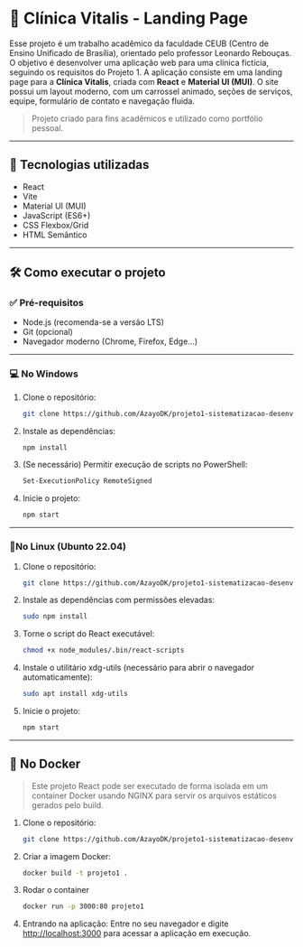 # 🏥 Clínica Vitalis - Landing Page

Esse projeto é um trabalho acadêmico da faculdade CEUB (Centro de Ensino Unificado de Brasília), orientado pelo professor Leonardo Rebouças. O objetivo é desenvolver uma aplicação web para uma clínica fictícia, seguindo os requisitos do Projeto 1. A aplicação consiste em uma landing page para a **Clínica Vitalis**, criada com **React** e **Material UI (MUI)**. O site possui um layout moderno, com um carrossel animado, seções de serviços, equipe, formulário de contato e navegação fluida.

> Projeto criado para fins acadêmicos e utilizado como portfólio pessoal.

---

## 🚀 Tecnologias utilizadas

- React
- Vite
- Material UI (MUI)
- JavaScript (ES6+)
- CSS Flexbox/Grid
- HTML Semântico

---

## 🛠️ Como executar o projeto

### ✅ Pré-requisitos

- Node.js (recomenda-se a versão LTS)
- Git (opcional)
- Navegador moderno (Chrome, Firefox, Edge...)

---

### 💻 No Windows

1. Clone o repositório:
   ```bash
   git clone https://github.com/AzayoDK/projeto1-sistematizacao-desenvolviment-web.git
   ```
2. Instale as dependências:
   ```bash
   npm install
   ```
3. (Se necessário) Permitir execução de scripts no PowerShell:
   ```bash
   Set-ExecutionPolicy RemoteSigned
   ```
4. Inicie o projeto:
   ```bash
   npm start
   ```
   
---

### 🐧No Linux (Ubunto 22.04)

1. Clone o repositório:
   ```bash
   git clone https://github.com/AzayoDK/projeto1-sistematizacao-desenvolviment-web.git
   ```
2. Instale as dependências com permissões elevadas:
   ```bash
   sudo npm install
   ```
3. Torne o script do React executável:
   ```bash
   chmod +x node_modules/.bin/react-scripts
   ```
4. Instale o utilitário xdg-utils (necessário para abrir o navegador automaticamente):
   ```bash
   sudo apt install xdg-utils
   ```
5. Inicie o projeto:
   ```bash
   npm start
   ```

---

## 🐋 No Docker

> Este projeto React pode ser executado de forma isolada em um container Docker usando NGINX para servir os arquivos estáticos gerados pelo build.
> 

1. Clone o repositório:
   ```bash
   git clone https://github.com/AzayoDK/projeto1-sistematizacao-desenvolviment-web.git
   ```
2. Criar a imagem Docker:
   ```bash
   docker build -t projeto1 .
   ```
3. Rodar o container
   ```bash
   docker run -p 3000:80 projeto1
   ```
4. Entrando na aplicação:
   Entre no seu navegador e digite [http://localhost:3000](http://localhost:3000) para acessar a aplicação em execução.
